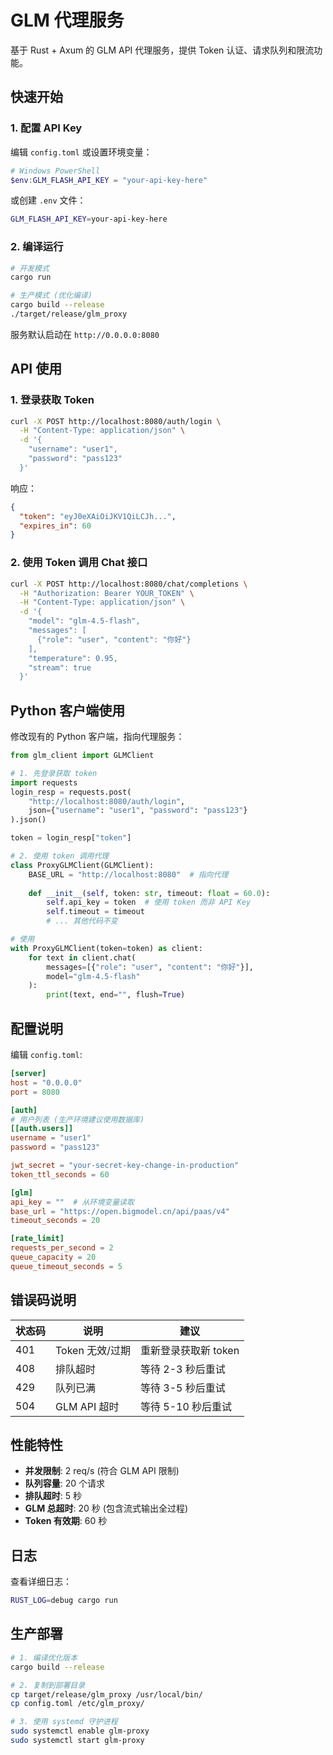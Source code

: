 # GLM 代理服务

基于 Rust + Axum 的 GLM API 代理服务，提供 Token 认证、请求队列和限流功能。

## 快速开始

### 1. 配置 API Key

编辑 `config.toml` 或设置环境变量：

```powershell
# Windows PowerShell
$env:GLM_FLASH_API_KEY = "your-api-key-here"
```

或创建 `.env` 文件：
```bash
GLM_FLASH_API_KEY=your-api-key-here
```

### 2. 编译运行

```bash
# 开发模式
cargo run

# 生产模式 (优化编译)
cargo build --release
./target/release/glm_proxy
```

服务默认启动在 `http://0.0.0.0:8080`

## API 使用

### 1. 登录获取 Token

```bash
curl -X POST http://localhost:8080/auth/login \
  -H "Content-Type: application/json" \
  -d '{
    "username": "user1",
    "password": "pass123"
  }'
```

响应：
```json
{
  "token": "eyJ0eXAiOiJKV1QiLCJh...",
  "expires_in": 60
}
```

### 2. 使用 Token 调用 Chat 接口

```bash
curl -X POST http://localhost:8080/chat/completions \
  -H "Authorization: Bearer YOUR_TOKEN" \
  -H "Content-Type: application/json" \
  -d '{
    "model": "glm-4.5-flash",
    "messages": [
      {"role": "user", "content": "你好"}
    ],
    "temperature": 0.95,
    "stream": true
  }'
```

## Python 客户端使用

修改现有的 Python 客户端，指向代理服务：

```python
from glm_client import GLMClient

# 1. 先登录获取 token
import requests
login_resp = requests.post(
    "http://localhost:8080/auth/login",
    json={"username": "user1", "password": "pass123"}
).json()

token = login_resp["token"]

# 2. 使用 token 调用代理
class ProxyGLMClient(GLMClient):
    BASE_URL = "http://localhost:8080"  # 指向代理
    
    def __init__(self, token: str, timeout: float = 60.0):
        self.api_key = token  # 使用 token 而非 API Key
        self.timeout = timeout
        # ... 其他代码不变

# 使用
with ProxyGLMClient(token=token) as client:
    for text in client.chat(
        messages=[{"role": "user", "content": "你好"}],
        model="glm-4.5-flash"
    ):
        print(text, end="", flush=True)
```

## 配置说明

编辑 `config.toml`:

```toml
[server]
host = "0.0.0.0"
port = 8080

[auth]
# 用户列表 (生产环境建议使用数据库)
[[auth.users]]
username = "user1"
password = "pass123"

jwt_secret = "your-secret-key-change-in-production"
token_ttl_seconds = 60

[glm]
api_key = ""  # 从环境变量读取
base_url = "https://open.bigmodel.cn/api/paas/v4"
timeout_seconds = 20

[rate_limit]
requests_per_second = 2
queue_capacity = 20
queue_timeout_seconds = 5
```

## 错误码说明

| 状态码 | 说明 | 建议 |
|--------|------|------|
| 401 | Token 无效/过期 | 重新登录获取新 token |
| 408 | 排队超时 | 等待 2-3 秒后重试 |
| 429 | 队列已满 | 等待 3-5 秒后重试 |
| 504 | GLM API 超时 | 等待 5-10 秒后重试 |

## 性能特性

- **并发限制**: 2 req/s (符合 GLM API 限制)
- **队列容量**: 20 个请求
- **排队超时**: 5 秒
- **GLM 总超时**: 20 秒 (包含流式输出全过程)
- **Token 有效期**: 60 秒

## 日志

查看详细日志：
```bash
RUST_LOG=debug cargo run
```

## 生产部署

```bash
# 1. 编译优化版本
cargo build --release

# 2. 复制到部署目录
cp target/release/glm_proxy /usr/local/bin/
cp config.toml /etc/glm_proxy/

# 3. 使用 systemd 守护进程
sudo systemctl enable glm-proxy
sudo systemctl start glm-proxy
```
